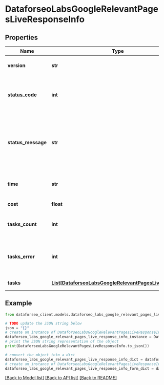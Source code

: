 # DataforseoLabsGoogleRelevantPagesLiveResponseInfo


## Properties

Name | Type | Description | Notes
------------ | ------------- | ------------- | -------------
**version** | **str** | the current version of the API | [optional] 
**status_code** | **int** | general status code you can find the full list of the response codes here | [optional] 
**status_message** | **str** | general informational message you can find the full list of general informational messages here | [optional] 
**time** | **str** | total execution time, seconds | [optional] 
**cost** | **float** | total tasks cost, USD | [optional] 
**tasks_count** | **int** | the number of tasks in the tasks array | [optional] 
**tasks_error** | **int** | the number of tasks in the tasks array returned with an error | [optional] 
**tasks** | [**List[DataforseoLabsGoogleRelevantPagesLiveTaskInfo]**](DataforseoLabsGoogleRelevantPagesLiveTaskInfo.md) | array of tasks | [optional] 

## Example

```python
from dataforseo_client.models.dataforseo_labs_google_relevant_pages_live_response_info import DataforseoLabsGoogleRelevantPagesLiveResponseInfo

# TODO update the JSON string below
json = "{}"
# create an instance of DataforseoLabsGoogleRelevantPagesLiveResponseInfo from a JSON string
dataforseo_labs_google_relevant_pages_live_response_info_instance = DataforseoLabsGoogleRelevantPagesLiveResponseInfo.from_json(json)
# print the JSON string representation of the object
print(DataforseoLabsGoogleRelevantPagesLiveResponseInfo.to_json())

# convert the object into a dict
dataforseo_labs_google_relevant_pages_live_response_info_dict = dataforseo_labs_google_relevant_pages_live_response_info_instance.to_dict()
# create an instance of DataforseoLabsGoogleRelevantPagesLiveResponseInfo from a dict
dataforseo_labs_google_relevant_pages_live_response_info_form_dict = dataforseo_labs_google_relevant_pages_live_response_info.from_dict(dataforseo_labs_google_relevant_pages_live_response_info_dict)
```
[[Back to Model list]](../README.md#documentation-for-models) [[Back to API list]](../README.md#documentation-for-api-endpoints) [[Back to README]](../README.md)



